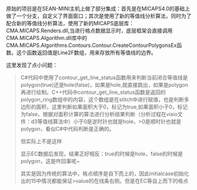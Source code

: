 原始的项目是在SEAN-MINI主机上做了部分集成：首先是在MICAPS4.0的基础上做了一个分支，自定义了界面窗口；其次是使用了新的等值线分析算法，同时为了配合新的等值线分析算法，使用了新的MICAPS底层库：CMA.MICAPS.Renders.dll,当进行格点数据显示时，底层框架会直接调用CMA.MICAPS.Algorithm.dll库中的CMA.MICAPS.Algorithms.Contours.Contour.CreateContourPolygonsEx函数。这个函数返回值是Line2F数组，用来存放所有等值线的边界。

这里发现了点小问题：

> C\#代码中使用了contour\_get\_line\_status函数用来判断当前闭合等值线是polygon\(true\)还是hole\(false\)，如果是hole,就直接跳出，如果是polygon再进行绘制。C++代码中contour\_get\_line\_status函数是返回的polygon\_ring数组中的内容，这个数组是在stitch中进行赋值，也是判断多边形的面积，这里判断如果面积大于0，标记为true,如果面积小于0，标记为false，根据对面积计算的算法进行分析结果判断（分析过程在visio文件：d3等值线算法中）小于0是逆时针也就是hole，&gt;0是顺时针也就是polygon，看似C\#中代码判断是正确的。
>
> 但实际上不是这样
>
> 显示EC数据后发现，结果正好相反：true的时候是hole，false的时候是polygon，这是咋回事呢~
>
> 其实是因为传统的算法中，格点顺序是自下而上的，因此initialcase初始化出的15中情况都能保证&gt;value的在线条右侧。但是在EC等自上而下的格点




